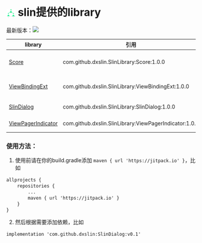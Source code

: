 # <img src="./img/slin.png" align="center" width="24" height="24"  />  slin提供的library

最新版本：[![ ](https://jitpack.io/v/dxslin/SlinLibrary.svg)](https://jitpack.io/#dxslin/SlinLibrary)


| library  |  引用  |  简介  |
|---|---|---|
|  [Score](./Score) |  com.github.dxslin.SlinLibrary:Score:1.0.0  |  封装的Android开发核心库（jetpack套件） |
|  [ViewBindingExt](./ViewBindingExt) |  com.github.dxslin.SlinLibrary:ViewBindingExt:1.0.0   |  ViewBinding扩展方法，快速创建绑定  |
|  [SlinDialog](./SlinDialog) |  com.github.dxslin.SlinLibrary:SlinDialog:1.0.0   |  一个封装了的DialogFragment  |
|  [ViewPagerIndicator](ViewPagerIndicator) |  com.github.dxslin.SlinLibrary:ViewPagerIndicator:1.0.0   |  仿BiliBili的一个tab指示器  |

### 使用方法：

1. 使用前请在你的build.gradle添加 `maven { url 'https://jitpack.io' }`，比如
```
allprojects {
    repositories {
        ...
        maven { url 'https://jitpack.io' }
    }
}
```

2. 然后根据需要添加依赖，比如
```
implementation 'com.github.dxslin:SlinDialog:v0.1'
```
